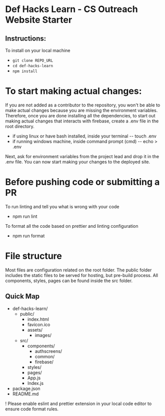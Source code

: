 # Def Hacks Learn - CS Outreach Website Starter

## Instructions:

To install on your local machine

- `git clone REPO_URL`
- `cd def-hacks-learn`
- `npm install`

# To start making actual changes:

If you are not added as a contributor to the repository, you won't be able to make actual
changes because you are missing the environment variables. Therefore, once you are done
installing all the dependencies, to start out making actual changes that interacts with
firebase, create a .env file in the root directory.

- if using linux or have bash installed, inside your terminal
  -- touch .env
- if running windows machine, inside command prompt (cmd)
  -- echo > .env

Next, ask for environment variables from the project lead and drop it in the .env file. You
can now start making your changes to the deployed site.

# Before pushing code or submitting a PR

To run linting and tell you what is wrong with your code

- npm run lint

To format all the code based on prettier and linting configuration

- npm run format

# File structure

Most files are configuration related on the root folder. The public folder includes the static files
to be served for hosting, but pre-build process. All components, styles, pages can be found inside the
src folder.

## Quick Map

- def-hacks-learn/
  - public/
    - index.html
    - favicon.ico
    - assets/
      - images/
  - src/
    - components/
      - authscreens/
      - common/
      - firebase/
    - styles/
    - pages/
    - App.js
    - Index.js
- package.json
- README.md

! Please enable eslint and prettier extension in your local code editor to ensure
code format rules.
